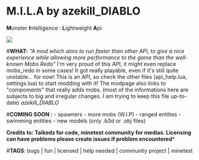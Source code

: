 # M.I.L.A by azekill_DIABLO 
**M**onster **I**ntelligence : **L**ightweight **A**pi

![](https://raw.githubusercontent.com/azekillDIABLO/mila/master/screenshot.png)


#**WHAT:**
*"A mod which aims to run faster than other API, to give a nice experience 
while allowing more performance to the game than the well-known Mobs Redo"* 
I'm very proud of this API, it might even replace mobs_redo in some cases! 
It got really playable, even if it's still quite unstable... for now! 
This is an API, so check the other files (api_help.lua, settings.lua) to start modding with it!
The modpage also links to "compoments" that really adds mobs. (most of the informations
here are subjects to big and irregular changes. I am trying to keep this file up-to-date)
						*azekill_DIABLO*

#**COMING SOON :**
	- spawners
	- more mobs (W.I.P)
	- ranged entities
	- swimming entities
	- new models (only .b3d or .obj files)
	

**Credits to: Taikedz for code, minetest community for medias. Licensing can have problems please create issues if problem encountered***

#**TAGS**: 
bugs | fun | licensed | help needed | community project | minetest
